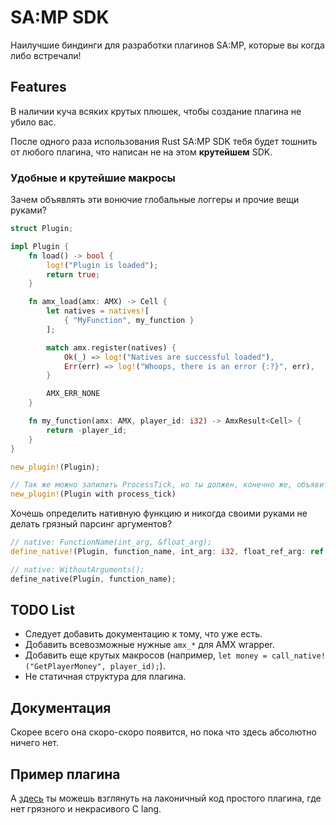 # SA:MP SDK
Наилучшие биндинги для разработки плагинов SA:MP, которые вы когда либо встречали!

## Features
В наличии куча всяких крутых плюшек, чтобы создание плагина не убило вас.

После одного раза использования Rust SA:MP SDK тебя будет тошнить от любого плагина, что написан не на этом **крутейшем** SDK.

### Удобные и крутейшие макросы
Зачем объявлять эти вонючие глобальные логгеры и прочие вещи руками?
``` Rust
struct Plugin;

impl Plugin {
    fn load() -> bool {
        log!("Plugin is loaded");
        return true;
    }

    fn amx_load(amx: AMX) -> Cell {
        let natives = natives![
            { "MyFunction", my_function }
        ];

        match amx.register(natives) {
            Ok(_) => log!("Natives are successful loaded"),
            Err(err) => log!("Whoops, there is an error {:?}", err),
        }

        AMX_ERR_NONE
    }

    fn my_function(amx: AMX, player_id: i32) -> AmxResult<Cell> {
        return -player_id;
    }
}

new_plugin!(Plugin);

// Так же можно запилить ProcessTick, но ты должен, конечно же, объявить Plugin::process_tick.
new_plugin!(Plugin with process_tick)
```

Хочешь определить нативную функцию и никогда своими руками не делать грязный парсинг аргументов?
``` Rust
// native: FunctionName(int_arg, &float_arg);
define_native!(Plugin, function_name, int_arg: i32, float_ref_arg: ref f32);

// native: WithoutArguments();
define_native(Plugin, function_name);
```

## TODO List
* Следует добавить документацию к тому, что уже есть.
* Добавить всевозможные нужные `amx_*` для AMX wrapper.
* Добавить еще крутых макросов (например, `let money = call_native!("GetPlayerMoney", player_id);`).
* Не статичная структура для плагина.

## Документация
Скорее всего она скоро-скоро появится, но пока что здесь абсолютно ничего нет.

## Пример плагина
А [здесь](https://github.com/ZOTTCE/samp-plugin-example) ты можешь взглянуть на лаконичный код простого плагина, где нет грязного и некрасивого C lang.